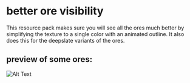 # better ore visibility 
This resource pack makes sure you will see all the ores much better by simplifying the texture to a single color with an animated outline. It also does this for the deepslate variants of the ores.
## preview of some ores:
![Alt Text](https://cdn-raw.modrinth.com/data/u58qKhiv/images/e25d9ba71cb101fe1de53c99a213406ca72e1a2c.gif)

